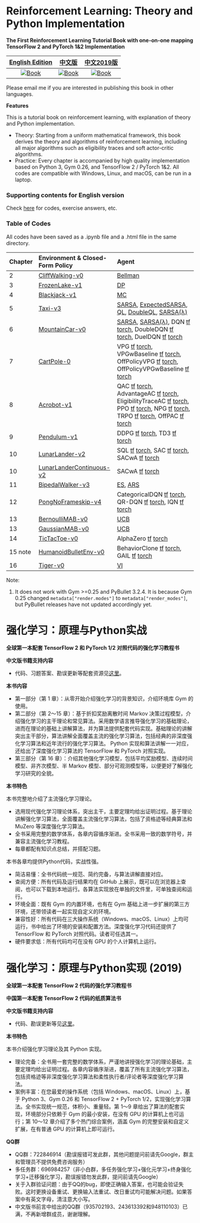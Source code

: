 
# Reinforcement Learning: Theory and Python Implementation

**The First Reinforcement Learning Tutorial Book with one-on-one mapping TensorFlow 2 and PyTorch 1&2 Implementation**

| [English Edition](https://github.com/ZhiqingXiao/rl-book/tree/master/en2023) | [中文版](https://github.com/ZhiqingXiao/rl-book/tree/master/zh2023) | [中文2019版](https://github.com/ZhiqingXiao/rl-book/tree/master/zh2019) |
| :---: | :---: | :---: |
| [![Book](https://zhiqingxiao.github.io/rl-book/en2023/cover.jpg)](https://github.com/ZhiqingXiao/rl-book/tree/master/en2023) | [![Book](https://zhiqingxiao.github.io/rl-book/zh2023/cover.jpg)](https://github.com/ZhiqingXiao/rl-book/tree/master/zh2023) | [![Book](https://zhiqingxiao.github.io/rl-book/zh2019/resource/cover.jpg)](https://github.com/ZhiqingXiao/rl-book/tree/master/zh2019) |

Please email me if you are interested in publishing this book in other languages.

**Features**

This is a tutorial book on reinforcement learning, with explanation of theory and Python implementation.

- Theory: Starting from a uniform mathematical framework, this book derives the theory and algorithms of reinforcement learning, including all major algorithms such as eligibility traces and soft actor-critic algorithms.
- Practice: Every chapter is accompanied by high quality implementation based on Python 3, Gym 0.26, and TensorFlow 2 / PyTorch 1&2. All codes are compatible with Windows, Linux, and macOS, can be run in a laptop. 


### Supporting contents for English version

Check [here](https://github.com/ZhiqingXiao/rl-book/tree/master/en2023) for codes, exercise answers, etc.

### Table of Codes

All codes have been saved as a .ipynb file and a .html file in the same directory.

| Chapter | Environment & Closed-Form Policy | Agent |
| :--- | :--- | :--- |
| 2 | [CliffWalking-v0](https://zhiqingxiao.github.io/rl-book/en2023/code/CliffWalking-v0_ClosedForm.html) | [Bellman](https://zhiqingxiao.github.io/rl-book/en2023/code/CliffWalking-v0_Bellman_demo.html) |
| 3 | [FrozenLake-v1](https://zhiqingxiao.github.io/rl-book/en2023/code/FrozenLake-v1_ClosedForm.html)| [DP](https://zhiqingxiao.github.io/rl-book/en2023/code/FrozenLake-v1_DP_demo.html) |
| 4 | [Blackjack-v1](https://zhiqingxiao.github.io/rl-book/en2023/code/Blackjack-v1_ClosedForm.html) | [MC](https://zhiqingxiao.github.io/rl-book/en2023/code/Blackjack-v1_MonteCarlo_demo.html) |
| 5 | [Taxi-v3](https://zhiqingxiao.github.io/rl-book/en2023/code/Taxi-v3_ClosedForm.html) | [SARSA](https://zhiqingxiao.github.io/rl-book/en2023/code/Taxi-v3_SARSA_demo.html), [ExpectedSARSA](https://zhiqingxiao.github.io/rl-book/en2023/code/Taxi-v3_ExpectedSARSA.html), [QL](https://zhiqingxiao.github.io/rl-book/en2023/code/Taxi-v3_QLearning.html), [DoubleQL](https://zhiqingxiao.github.io/rl-book/en2023/code/Taxi-v3_DoubleQLearning.html), [SARSA(λ)](https://zhiqingxiao.github.io/rl-book/en2023/code/Taxi-v3_SARSALambda.html) |
| 6 | [MountainCar-v0](https://zhiqingxiao.github.io/rl-book/en2023/code/MountainCar-v0_ClosedForm.html) | [SARSA](https://zhiqingxiao.github.io/rl-book/en2023/code/MountainCar-v0_SARSA.html), [SARSA(λ)](https://zhiqingxiao.github.io/rl-book/en2023/code/MountainCar-v0_SARSAlambda.html), DQN [tf](https://zhiqingxiao.github.io/rl-book/en2023/code/MountainCar-v0_DQN_tf.html) [torch](https://zhiqingxiao.github.io/rl-book/en2023/code/MountainCar-v0_DQN_torch.html), DoubleDQN [tf](https://zhiqingxiao.github.io/rl-book/en2023/code/MountainCar-v0_DoubleDQN_tf.html) [torch](https://zhiqingxiao.github.io/rl-book/en2023/code/MountainCar-v0_DoubleDQN_torch.html), DuelDQN [tf](https://zhiqingxiao.github.io/rl-book/en2023/code/MountainCar-v0_DuelDQN_tf.html) [torch](https://zhiqingxiao.github.io/rl-book/en2023/code/MountainCar-v0_DuelDQN_torch.html) |
| 7 | [CartPole-0](https://zhiqingxiao.github.io/rl-book/en2023/code/CartPole-v0_ClosedForm.html) | VPG [tf](https://zhiqingxiao.github.io/rl-book/en2023/code/CartPole-v0_VPG_tf.html) [torch](https://zhiqingxiao.github.io/rl-book/en2023/code/CartPole-v0_VPG_torch.html), VPGwBaseline [tf](https://zhiqingxiao.github.io/rl-book/en2023/code/CartPole-v0_VPGwBaseline_tf.html) [torch](https://zhiqingxiao.github.io/rl-book/en2023/code/CartPole-v0_VPGwBaseline_torch.html), OffPolicyVPG [tf](https://zhiqingxiao.github.io/rl-book/en2023/code/CartPole-v0_OffPolicyVPG_tf.html) [torch](https://zhiqingxiao.github.io/rl-book/en2023/code/CartPole-v0_OffPolicyVPG_torch.html), OffPolicyVPGwBaseline [tf](https://zhiqingxiao.github.io/rl-book/en2023/code/CartPole-v0_OffPolicyVPGwBaseline_tf.html) [torch](https://zhiqingxiao.github.io/rl-book/en2023/code/CartPole-v0_OffPolicyVPGwBaseline_torch.html) |
| 8 | [Acrobot-v1](https://zhiqingxiao.github.io/rl-book/en2023/code/Acrobot-v1_ClosedForm.html) | QAC [tf](https://zhiqingxiao.github.io/rl-book/en2023/code/Acrobot-v1_QActorCritic_tf.html) [torch](https://zhiqingxiao.github.io/rl-book/en2023/code/Acrobot-v1_QActorCritic_torch.html), AdvantageAC [tf](https://zhiqingxiao.github.io/rl-book/en2023/code/Acrobot-v1_AdvantageActorCritic_tf.html) [torch](https://zhiqingxiao.github.io/rl-book/en2023/code/Acrobot-v1_AdvantageActorCritic_torch.html), EligibilityTraceAC [tf](https://zhiqingxiao.github.io/rl-book/en2023/code/Acrobot-v1_EligibilityTraceAC_tf.html) [torch](https://zhiqingxiao.github.io/rl-book/en2023/code/Acrobot-v1_EligibilityTraceAC_torch.html), PPO [tf](https://zhiqingxiao.github.io/rl-book/en2023/code/Acrobot-v1_PPO_tf.html) [torch](https://zhiqingxiao.github.io/rl-book/en2023/code/Acrobot-v1_PPO_torch.html), NPG [tf](https://zhiqingxiao.github.io/rl-book/en2023/code/Acrobot-v1_NPG_tf.html) [torch](https://zhiqingxiao.github.io/rl-book/en2023/code/Acrobot-v1_NPG_torch.html), TRPO [tf](https://zhiqingxiao.github.io/rl-book/en2023/code/Acrobot-v1_TRPO_tf.html) [torch](https://zhiqingxiao.github.io/rl-book/en2023/code/Acrobot-v1_TRPO_torch.html), OffPAC [tf](https://zhiqingxiao.github.io/rl-book/en2023/code/Acrobot-v1_OffPAC_tf.html) [torch](https://zhiqingxiao.github.io/rl-book/en2023/code/Acrobot-v1_OffPAC_torch.html) |
| 9 | [Pendulum-v1](https://zhiqingxiao.github.io/rl-book/en2023/code/Pendulum-v1_ClosedForm.html) | DDPG [tf](https://zhiqingxiao.github.io/rl-book/en2023/code/Pendulum-v1_DDPG_tf.html) [torch](https://zhiqingxiao.github.io/rl-book/en2023/code/Pendulum-v1_DDPG_torch.html), TD3 [tf](https://zhiqingxiao.github.io/rl-book/en2023/code/Pendulum-v1_TD3_tf.html) [torch](https://zhiqingxiao.github.io/rl-book/en2023/code/Pendulum-v1_TD3_torch.html) |
| 10 | [LunarLander-v2](https://zhiqingxiao.github.io/rl-book/en2023/code/LunarLander-v2_ClosedForm.html) | SQL [tf](https://zhiqingxiao.github.io/rl-book/en2023/code/LunarLander-v2_SQL_tf.html) [torch](https://zhiqingxiao.github.io/rl-book/en2023/code/LunarLander-v2_SQL_torch.html), SAC [tf](https://zhiqingxiao.github.io/rl-book/en2023/code/LunarLander-v2_SACwoA_tf.html) [torch](https://zhiqingxiao.github.io/rl-book/en2023/code/LunarLander-v2_SACwoA_torch.html), SACwA [tf](https://zhiqingxiao.github.io/rl-book/en2023/code/LunarLander-v2_SACwA_tf.html) [torch](https://zhiqingxiao.github.io/rl-book/en2023/code/LunarLander-v2_SACwA_torch.html) |
| 10 | [LunarLanderContinuous-v2](https://zhiqingxiao.github.io/rl-book/en2023/code/LunarLanderContinuous-v2_ClosedForm.html) | SACwA [tf](https://zhiqingxiao.github.io/rl-book/en2023/code/LunarLanderContinuous-v2_SACwA_tf.html) [torch](https://zhiqingxiao.github.io/rl-book/en2023/code/LunarLanderContinuous-v2_SACwA_torch.html) |
| 11 | [BipedalWalker-v3](https://zhiqingxiao.github.io/rl-book/en2023/code/BipedalWalker-v3_ClosedForm.html) | [ES](https://zhiqingxiao.github.io/rl-book/en2023/code/BipedalWalker-v3_ES.html), [ARS](https://zhiqingxiao.github.io/rl-book/en2023/code/BipedalWalker-v3_ARS.html) |
| 12 | [PongNoFrameskip-v4](https://zhiqingxiao.github.io/rl-book/en2023/code/PongNoFrameskip-v4_ClosedForm.html) | CategoricalDQN [tf](https://zhiqingxiao.github.io/rl-book/en2023/code/PongNoFrameskip-v4_CategoricalDQN_tf.html) [torch](https://zhiqingxiao.github.io/rl-book/en2023/code/PongNoFrameskip-v4_CategoricalDQN_torch.html), QR-DQN [tf](https://zhiqingxiao.github.io/rl-book/en2023/code/PongNoFrameskip-v4_QRDQN_tf.html) [torch](https://zhiqingxiao.github.io/rl-book/en2023/code/PongNoFrameskip-v4_QRDQN_torch.html), IQN [tf](https://zhiqingxiao.github.io/rl-book/en2023/code/PongNoFrameskip-v4_IQN_tf.html) [torch](https://zhiqingxiao.github.io/rl-book/en2023/code/PongNoFrameskip-v4_IQN_torch.html) |
| 13 | [BernoulliMAB-v0](https://zhiqingxiao.github.io/rl-book/en2023/code/BernoulliMABEnv_demo.html) | [UCB](https://zhiqingxiao.github.io/rl-book/en2023/code/BernoulliMABEnv_demo.html) |
| 13 | [GaussianMAB-v0](https://zhiqingxiao.github.io/rl-book/en2023/code/BernoulliMABEnv_demo.html) | [UCB](https://zhiqingxiao.github.io/rl-book/en2023/code/GaussianMABEnv_demo.html) |
| 14 | [TicTacToe-v0](https://zhiqingxiao.github.io/rl-book/en2023/code/TicTacToe-v0_ExhaustiveSearch.html) | AlphaZero [tf](https://zhiqingxiao.github.io/rl-book/en2023/code/TicTacToe-v0_AlphaZero_tf.html) [torch](https://zhiqingxiao.github.io/rl-book/en2023/code/TicTacToe-v0_AlphaZero_torch.html)  |
| 15 note | [HumanoidBulletEnv-v0](https://zhiqingxiao.github.io/rl-book/en2023/code/HumanoidBulletEnv-v0_ClosedForm_demo.html) | BehaviorClone [tf](https://zhiqingxiao.github.io/rl-book/en2023/code/HumanoidBulletEnv-v0_BC_tf.html) [torch](https://zhiqingxiao.github.io/rl-book/en2023/code/HumanoidBulletEnv-v0_BC_torch.html), GAIL [tf](https://zhiqingxiao.github.io/rl-book/en2023/code/HumanoidBulletEnv-v0_GAILPPO_tf.html) [torch](https://zhiqingxiao.github.io/rl-book/en2023/code/HumanoidBulletEnv-v0_GAILPPO_torch.html) |
| 16 | [Tiger-v0](https://zhiqingxiao.github.io/rl-book/en2023/code/Tiger-v0_ClosedForm.html) | [VI](https://zhiqingxiao.github.io/rl-book/en2023/code/Tiger-v0_Plan_demo.html)


Note:
1. It does not work with Gym >=0.25 and PyBullet 3.2.4. It is because Gym 0.25 changed `metadata["render.modes"]` to `metadata["render_modes"]`, but PyBullet releases have not updated accordingly yet.


# 强化学习：原理与Python实战

**全球第一本配套 TensorFlow 2 和 PyTorch 1/2 对照代码的强化学习教程书**

**中文版书籍支持内容**

- 代码、习题答案、勘误更新等配套资源见[这里](https://github.com/ZhiqingXiao/rl-book/tree/master/zh2023)。

**本书内容**

- 第一部分（第 1 章）：从零开始介绍强化学习的背景知识，介绍环境库 Gym 的使用。
- 第二部分（第 2～15 章）：基于折扣奖励离散时间 Markov 决策过程模型，介绍强化学习的主干理论和常见算法。采用数学语言推导强化学习的基础理论，进而在理论的基础上讲解算法，并为算法提供配套代码实现。基础理论的讲解突出主干部分，算法讲解全面覆盖主流的强化学习算法，包括经典的非深度强化学习算法和近年流行的强化学习算法。 Python 实现和算法讲解一一对应，还给出了深度强化学习算法的 TensorFlow 和 PyTorch 对照实现。
- 第三部分（第 16 章）：介绍其他强化学习模型，包括平均奖励模型、连续时间模型、非齐次模型、半 Markov 模型、部分可观测模型等，以便更好了解强化学习研究的全貌。

**本书特色**

本书完整地介绍了主流强化学习理论。
- 选用现代强化学习理论体系，突出主干，主要定理均给出证明过程。基于理论讲解强化学习算法，全面覆盖主流强化学习算法，包括了资格迹等经典算法和 MuZero 等深度强化学习算法。
- 全书采用完整的数学体系，各章内容循序渐进。全书采用一致的数学符号，并兼容主流强化学习教程。
- 每章都配有知识点总结，并搭配习题。

本书各章均提供Python代码，实战性强。

- 简洁易懂：全书代码统一规范、简约完备，与算法讲解直接对应。
- 查阅方便：所有代码及运行结果均在 GitHub 上展示，既可以在浏览器上查阅，也可以下载到本地运行。各算法实现放在单独的文件里，可单独查阅和运行。
- 环境全面：既有 Gym 的内置环境，也有在 Gym 基础上进一步扩展的第三方环境，还带领读者一起实现自定义的环境。
- 兼容性好：所有代码在三大操作系统（Windows、macOS、Linux）上均可运行，书中给出了环境的安装和配置方法。深度强化学习代码还提供了 TensorFlow 和 PyTorch 对照代码。读者可任选其一。
- 硬件要求低：所有代码均可在没有 GPU 的个人计算机上运行。

# 强化学习：原理与Python实现 (2019)

**全球第一本配套 TensorFlow 2 代码的强化学习教程书**

**中国第一本配套 TensorFlow 2 代码的纸质算法书**

**中文版书籍支持内容**

- 代码、勘误更新等见[这里](https://github.com/ZhiqingXiao/rl-book/tree/master/zh2019)。

**本书特色**

本书介绍强化学习理论及其 Python 实现。
- 理论完备：全书用一套完整的数学体系，严谨地讲授强化学习的理论基础，主要定理均给出证明过程。各章内容循序渐进，覆盖了所有主流强化学习算法，包括资格迹等非深度强化学习算法和柔性执行者/评论者等深度强化学习算法。
- 案例丰富：在您最爱的操作系统（包括 Windows、macOS、Linux）上，基于 Python 3、Gym 0.26 和 TensorFlow 2 + PyTorch 1/2，实现强化学习算法。全书实现统一规范，体积小、重量轻。第 1～9 章给出了算法的配套实现，环境部分只依赖于 Gym 的最小安装，在没有 GPU 的计算机上也可运行；第 10～12 章介绍了多个热门综合案例，涵盖 Gym 的完整安装和自定义扩展，在有普通 GPU 的计算机上即可运行。

**QQ群**

- QQ群：722846914（勘误报错可发此群，其他问题提问前请先Google，群主和管理员不提供免费咨询服务）
- 多任务群：696984257（非小白群，多任务强化学习+强化元学习+终身强化学习+迁移强化学习，勘误报错勿发此群，提问前请先Google）
- 关于入群验证问题：由于QQ的bug，即使正确输入答案，也可能会验证失败。这时更换设备重试、更换输入法重试、改日重试均可能解决问题。如果答案中有英文字母，清注意大小写。
- 中文版书前言中给出的QQ群（935702193、243613392和948110103）已满，不再新增群成员，谢谢理解。
